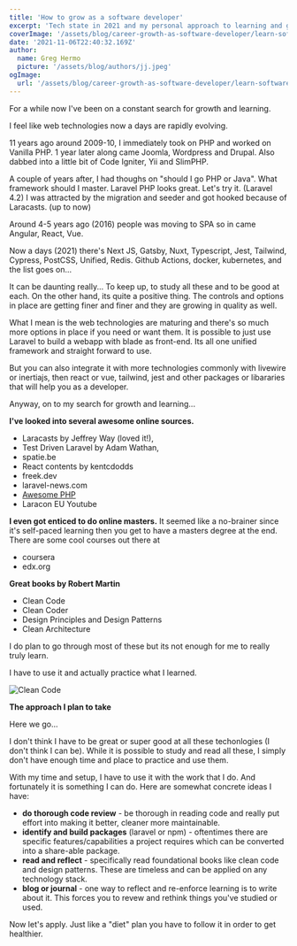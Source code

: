 ```yaml
---
title: 'How to grow as a software developer'
excerpt: 'Tech state in 2021 and my personal approach to learning and growing in my career as a software developer.'
coverImage: '/assets/blog/career-growth-as-software-developer/learn-software-developer.png'
date: '2021-11-06T22:40:32.169Z'
author:
  name: Greg Hermo
  picture: '/assets/blog/authors/jj.jpeg'
ogImage:
  url: '/assets/blog/career-growth-as-software-developer/learn-software-developer.png'
---
```

   
For a while now I've been on a constant search for growth and learning. 

I feel like web technologies now a days are rapidly evolving. 

11 years ago around 2009-10, I immediately took on PHP and worked on Vanilla PHP. 1 year later along came Joomla, Wordpress and Drupal. Also dabbed into a little bit of Code Igniter, Yii and SlimPHP.

A couple of years after, I had thoughs on "should I go PHP or Java". What
framework should I master. Laravel PHP looks great. Let's try it. (Laravel 4.2)
I was attracted by the migration and seeder and got hooked because of Laracasts. (up to now)

Around 4-5 years ago (2016) people was moving to SPA so in came Angular, React, Vue.

Now a days (2021) there's Next JS, Gatsby, Nuxt, Typescript, Jest, Tailwind, Cypress, PostCSS, Unified, Redis.
Github Actions, docker, kubernetes, and the list goes on...

It can be daunting really... To keep up, to study all these and to be good at each.
On the other hand, its quite a positive thing.
The controls and options in place are getting finer and finer and they are growing in quality as well.

What I mean is the web technologies are maturing and there's so much more options in place if you need or want them.
It is possible to just use Laravel to build a webapp with blade as front-end. Its all one unified framework and straight forward to use. 

But you can also integrate it with more technologies commonly with livewire or inertiajs, then react or vue, tailwind, jest and other packages or libararies that will help you
as a developer.

Anyway, on to my search for growth and learning...

**I've looked into several awesome online sources.**
- Laracasts by Jeffrey Way (loved it!), 
- Test Driven Laravel by Adam Wathan,
- spatie.be
- React contents by kentcdodds 
- freek.dev
- laravel-news.com
- [Awesome PHP](https://github.com/ziadoz/awesome-php)
- Laracon EU Youtube

**I even got enticed to do online masters.** It seemed like a no-brainer since it's self-paced learning then you get to have a masters degree at the end. There are some cool courses out there at
- coursera
- edx.org

**Great books by Robert Martin**
- Clean Code
- Clean Coder
- Design Principles and Design Patterns
- Clean Architecture

I do plan to go through most of these but its not enough for me to really truly learn.

I have to use it and actually practice what I learned.

![Clean Code](/assets/blog/career-growth-as-software-developer/clean-code.jpeg)

**The approach I plan to take**

Here we go...

I don't think I have to be great or super good at all these techonlogies (I don't think I can be). While it is possible to study and read all these, I simply don't have enough time and place to practice and use them.

With my time and setup, I have to use it with the work that I do. And fortunately it is something I can do.
Here are somewhat concrete ideas I have:
- **do thorough code review** - be thorough in reading code and really put effort into making it better, cleaner more maintainable.
- **identify and build packages** (laravel or npm) - oftentimes there are specific features/capabilities a project requires which can be converted into a share-able package.
- **read and reflect** - specifically read foundational books like clean code and design patterns. These are timeless and can be applied on any technology stack.
- **blog or journal** - one way to reflect and re-enforce learning is to write about it. This forces you to revew and rethink things you've studied or used.

Now let's apply. Just like a "diet" plan you have to follow it in order to get healthier.
